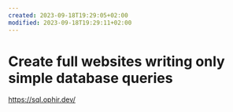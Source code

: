 ```yaml
---
created: 2023-09-18T19:29:05+02:00
modified: 2023-09-18T19:29:11+02:00
---
```


# Create full websites writing only simple database queries

https://sql.ophir.dev/
